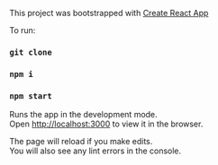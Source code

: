 This project was bootstrapped with [Create React App](https://github.com/facebook/create-react-app)

To run:
### `git clone`
### `npm i`
### `npm start`

Runs the app in the development mode.<br>
Open [http://localhost:3000](http://localhost:3000) to view it in the browser.

The page will reload if you make edits.<br>
You will also see any lint errors in the console.


